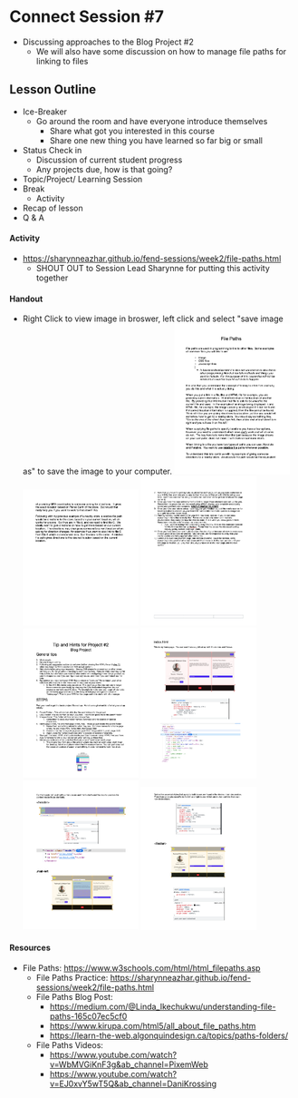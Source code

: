 # Connect Session #7

  * Discussing approaches to the Blog Project #2
    * We will also have some discussion on how to manage file paths for linking to files

## Lesson Outline

  * Ice-Breaker
    * Go around the room and have everyone introduce themselves
      * Share what got you interested in this course
      * Share one new thing you have learned so far big or small
  * Status Check in
    * Discussion of current student progress
    * Any projects due, how is that going?
  * Topic/Project/ Learning Session
  * Break
    * Activity
  * Recap of lesson
  * Q & A

#### Activity

  * https://sharynneazhar.github.io/fend-sessions/week2/file-paths.html
    * SHOUT OUT to Session Lead Sharynne for putting this activity together

#### Handout

  * Right Click to view image in broswer, left click and select "save image as" to save the image to your computer.
    <img src="./handouts/file_paths_1.png" width="204"/> <img src="./handouts/file_paths_2.png" width="204"/> 
    <img src="./handouts/udacity_project_start_2.png" width="204"/> <img src="./handouts/udacity_project_start_1.png" width="204"/>
    <img src="./handouts/project2_1.png" width="204"/> <img src="./handouts/project2_2.png" width="204"/> 
    <img src="./handouts/project2_3.png" width="204"/> 
    

#### Resources

  * File Paths: https://www.w3schools.com/html/html_filepaths.asp
    * File Paths Practice: https://sharynneazhar.github.io/fend-sessions/week2/file-paths.html
    * File Paths Blog Post: 
      * https://medium.com/@Linda_Ikechukwu/understanding-file-paths-165c07ec5cf0
      * https://www.kirupa.com/html5/all_about_file_paths.htm
      * https://learn-the-web.algonquindesign.ca/topics/paths-folders/
    * File Paths Videos:
      * https://www.youtube.com/watch?v=WbMVGiKnF3g&ab_channel=PixemWeb
      * https://www.youtube.com/watch?v=EJ0xvY5wT5Q&ab_channel=DaniKrossing


